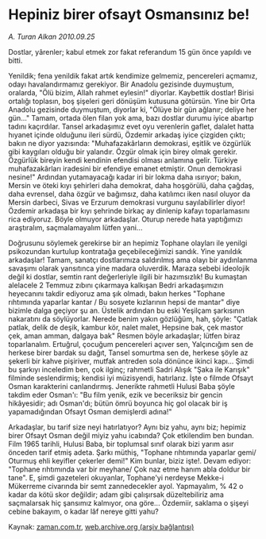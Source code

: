 # Hepiniz birer ofsayt Osmansınız be!

*A. Turan Alkan 2010.09.25*

<td class="news-spot">
<p>Dostlar, yârenler; kabul etmek zor fakat referandum 15 gün önce yapıldı ve bitti.</p>
<p><p> Yenildik; fena yenildik fakat artık kendimize gelmemiz, pencereleri açmamız, odayı havalandırmamız gerekiyor. Bir Anadolu gezisinde duymuştum, oralarda, "Ölü bizim, Allah rahmet eylesin!" diyorlar. Kaybettik dostlar! Birisi ortalığı toplasın, boş şişeleri geri dönüşüm kutusuna götürsün. Yine bir Orta Anadolu gezisinde duymuştum, diyorlar ki, "Ölüye bir gün ağlanır; deliye her gün..." Tamam, ortada ölen filan yok ama, bazı dostlar durumu iyice abartıp tadını kaçırdılar. Tansel arkadaşımız evet oyu verenlerin gaflet, dalalet hatta hıyanet içinde olduğunu ileri sürdü, Özdemir arkadaş iyice çizgiden çıktı; bakın ne diyor yazısında: "Muhafazakârların demokrasi, eşitlik ve özgürlük gibi kaygıları olduğu bir yalandır. Özgür olmak için birey olmak gerekir. Özgürlük bireyin kendi kendinin efendisi olması anlamına gelir. Türkiye muhafazakârları iradesini bir efendiye emanet etmiştir. Onun demokrasi nesine!" Ardından yutamayacağı kadar iri bir lokma daha ısırıyor; bakın, Mersin ve öteki kıyı şehirleri daha demokrat, daha hoşgörülü, daha çağdaş, daha evrensel, daha özgür ve bağımsız, daha katılımcı iken nasıl oluyor da Mersin darbeci, Sivas ve Erzurum demokrasi vurgunu sayılabilirler diyor! Özdemir arkadaşa bir kıyı şehrinde birkaç ay dinlenip kafayı toparlamasını rica ediyoruz. Böyle olmuyor arkadaşlar. Oturup nerede hata yaptığımızı araştıralım, saçmalamayalım lütfen yani...
<p> Doğrusunu söylemek gerekirse bir an hepimiz Tophane olayları ile yenilgi psikozundan kurtulup kontratağa geçebileceğimizi sandık. Yine yanıldık arkadaşlar! Tamam, sanatçı dostlarımıza saldırılmış ama olayı bir aydınlanma savaşımı olarak yansıtınca yine madara oluverdik. Maraza sebebi ideolojik değil ki dostlar, semtin rant değerleriyle ilgili bir hazımsızlık! Bu kumaştan alelacele 2 Temmuz zıbını çıkarmaya kalkışan Bedri arkadaşımızın heyecanını takdir ediyoruz ama şık olmadı, bakın herkes "Tophane rıhtımında yaparlar kantar / Bu sosyete kızlarının hepsi de mantar" diye bizimle dalga geçiyor şu an. Üstelik ardından bu eski Yeşilçam şarkısının nakaratını da söylüyorlar. Nerede benim yakın gözlüğüm, hah, şöyle: "Çatlak patlak, delik de deşik, kambur kör, nalet malet, Hepsine bak, çek mastor çek, aman amman, dalgaya bak" Resmen böyle arkadaşlar; lütfen biraz toparlanalım. Ertuğrul, çocuğum pencereleri açıver sen, Yalçıncığım sen de herkese birer bardak su dağıt, Tansel somurtma sen de, herkese şöyle az şekerli bir kahve pişiriver, mutfak antreden sola dönünce ikinci kapı... Şimdi bu şarkıyı inceledim ben, çok ilginç; rahmetli Sadri Alışık "Şaka ile Karışık" filminde seslendirmiş; kendisi iyi müzisyendi, hatırlarız. İşte o filmde Ofsayt Osman karakterini canlandırmış. Jenerikte rahmetli Hulusi Baba şöyle takdim eder Osman'ı: "Bu film yenik, ezik ve beceriksiz bir gencin hikâyesidir; adı Osman'dı; bütün ömrü boyunca hiç gol olacak bir iş yapamadığından Ofsayt Osman demişlerdi adına!"
<p> Arkadaşlar, bu tarif size neyi hatırlatıyor? Aynı biz yahu, aynı biz; hepimiz birer Ofsayt Osman değil miyiz yahu icabında? Çok etkilendim ben bundan. Film 1965 tarihli, Hulusi Baba, bir toplumsal sınıf olarak bizi yarım asır önceden tarif etmiş adeta. Şarkı müthiş, "Tophane rıhtımında yaparlar gemi/ Oturmuş ehli keyifler çekerler demi!" Kim bunlar, biziz işte!. Devam ediyor: "Tophane rıhtımında var bir meyhane/ Çok naz etme hanım abla doldur bir tane". E, şimdi gazeteleri okuyanlar, Tophane'yi nerdeyse Mekke-i Mükerreme civarında bir semt zannedecekler ayol. Yapmayalım, % 42 o kadar da kötü skor değildir; adam gibi çalışırsak düzeltebiliriz ama saçmalarsak hiç şansımız kalmıyor, ona göre... Özdemiir, saklama o şişeyi cebine bakayım, o kadar lâf nereye gitti yahu?</p>
<a href="http://web.archive.org/web/20101123172841/mailto:t.alkan@zaman.com.tr">
</a></p></p></p></td>

Kaynak: [zaman.com.tr](http://zaman.com.tr/yazar.do?yazino=1031922), [web.archive.org (arşiv bağlantısı)](http://web.archive.org/web/20101123172841/http://www.zaman.com.tr:80/yazar.do?yazino=1031922)

